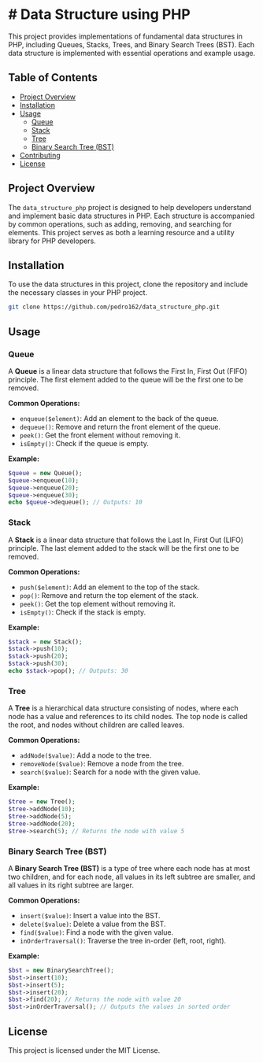 # # Data Structure using PHP

This project provides implementations of fundamental data structures in PHP, including Queues, Stacks, Trees, and Binary Search Trees (BST). Each data structure is implemented with essential operations and example usage.

## Table of Contents

- [Project Overview](#project-overview)
- [Installation](#installation)
- [Usage](#usage)
  - [Queue](#queue)
  - [Stack](#stack)
  - [Tree](#tree)
  - [Binary Search Tree (BST)](#binary-search-tree-bst)
- [Contributing](#contributing)
- [License](#license)

## Project Overview

The `data_structure_php` project is designed to help developers understand and implement basic data structures in PHP. Each structure is accompanied by common operations, such as adding, removing, and searching for elements. This project serves as both a learning resource and a utility library for PHP developers.

## Installation

To use the data structures in this project, clone the repository and include the necessary classes in your PHP project.

```bash
git clone https://github.com/pedro162/data_structure_php.git
```

## Usage

### Queue

A **Queue** is a linear data structure that follows the First In, First Out (FIFO) principle. The first element added to the queue will be the first one to be removed.

**Common Operations:**

- `enqueue($element)`: Add an element to the back of the queue.
- `dequeue()`: Remove and return the front element of the queue.
- `peek()`: Get the front element without removing it.
- `isEmpty()`: Check if the queue is empty.

**Example:**

```php
$queue = new Queue();
$queue->enqueue(10);
$queue->enqueue(20);
$queue->enqueue(30);
echo $queue->dequeue(); // Outputs: 10
```

### Stack

A **Stack** is a linear data structure that follows the Last In, First Out (LIFO) principle. The last element added to the stack will be the first one to be removed.

**Common Operations:**

- `push($element)`: Add an element to the top of the stack.
- `pop()`: Remove and return the top element of the stack.
- `peek()`: Get the top element without removing it.
- `isEmpty()`: Check if the stack is empty.

**Example:**

```php
$stack = new Stack();
$stack->push(10);
$stack->push(20);
$stack->push(30);
echo $stack->pop(); // Outputs: 30
```

### Tree

A **Tree** is a hierarchical data structure consisting of nodes, where each node has a value and references to its child nodes. The top node is called the root, and nodes without children are called leaves.

**Common Operations:**

- `addNode($value)`: Add a node to the tree.
- `removeNode($value)`: Remove a node from the tree.
- `search($value)`: Search for a node with the given value.

**Example:**

```php
$tree = new Tree();
$tree->addNode(10);
$tree->addNode(5);
$tree->addNode(20);
$tree->search(5); // Returns the node with value 5
```

### Binary Search Tree (BST)

A **Binary Search Tree (BST)** is a type of tree where each node has at most two children, and for each node, all values in its left subtree are smaller, and all values in its right subtree are larger.

**Common Operations:**

- `insert($value)`: Insert a value into the BST.
- `delete($value)`: Delete a value from the BST.
- `find($value)`: Find a node with the given value.
- `inOrderTraversal()`: Traverse the tree in-order (left, root, right).

**Example:**

```php
$bst = new BinarySearchTree();
$bst->insert(10);
$bst->insert(5);
$bst->insert(20);
$bst->find(20); // Returns the node with value 20
$bst->inOrderTraversal(); // Outputs the values in sorted order
```

## License

This project is licensed under the MIT License.
